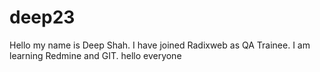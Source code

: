 # deep23
Hello my name is Deep Shah. I have joined Radixweb as QA Trainee.
I am learning Redmine and GIT.
hello everyone
